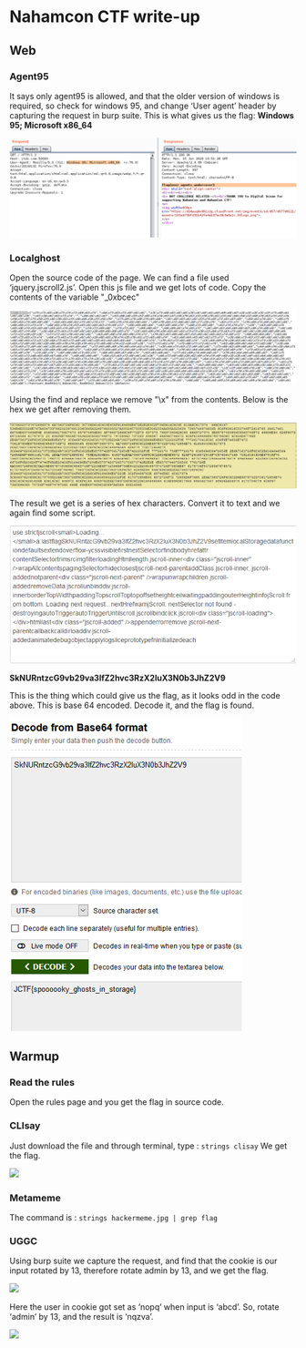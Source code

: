 # Nahamcon CTF write-up

## Web

### Agent95

It says only agent95 is allowed, and that the older version of windows is required, so check for windows 95,  and change ‘User agent’ header by capturing the request in burp suite.
This is what gives us the flag:
**Windows 95; Microsoft x86_64**

<img src="https://github.com/devPlayer55221/CTF-writeups/blob/master/NahamCon%20CTF%202020/images/agent95-2.png">

### Localghost

Open the source code of the page.  We can find a file used ‘jquery.jscroll2.js’. Open this js file and we get lots of code. Copy the contents of the variable "_0xbcec" 

<img src="https://github.com/devPlayer55221/CTF-writeups/blob/master/NahamCon%20CTF%202020/images/localghost-1.png">

Using the find and replace we remove "\x" from the contents. Below is the hex we get after removing them.

<img src="https://github.com/devPlayer55221/CTF-writeups/blob/master/NahamCon%20CTF%202020/images/localghost-2.png">
 
The result we get is a series of hex characters. Convert it to text and we again find some script.

<img src="https://github.com/devPlayer55221/CTF-writeups/blob/master/NahamCon%20CTF%202020/images/localghost-3.png">

**SkNURntzcG9vb29va3lfZ2hvc3RzX2luX3N0b3JhZ2V9**

This is the thing which could give us the flag, as it looks odd in the code above. This is base 64 encoded. Decode it, and the flag is found.

<img src="https://github.com/devPlayer55221/CTF-writeups/blob/master/NahamCon%20CTF%202020/images/localghost-4.png">
 
## Warmup

### Read the rules

Open the rules page and you get the flag in source code.

### CLIsay

Just download the file and through terminal, type : 
```strings clisay```
We get the flag. 

<img src="https://github.com/devPlayer55221/CTF-writeups/blob/master/NahamCon%20CTF%202020/images/clisay-1.png">

### Metameme

The command is : 
```strings hackermeme.jpg | grep flag```

### UGGC

Using burp suite we capture the request, and find that the cookie is our input rotated by 13, therefore rotate admin by 13, and we get the flag. 
 
 <img src="https://github.com/devPlayer55221/CTF-writeups/blob/master/NahamCon%20CTF%202020/images/uggc-1.png">

Here the user in cookie got set as ‘nopq’ when input is ‘abcd’. 
So, rotate ‘admin’ by 13, and the result is ‘nqzva’.
 
 <img src="https://github.com/devPlayer55221/CTF-writeups/blob/master/NahamCon%20CTF%202020/images/uggc-2.png">

